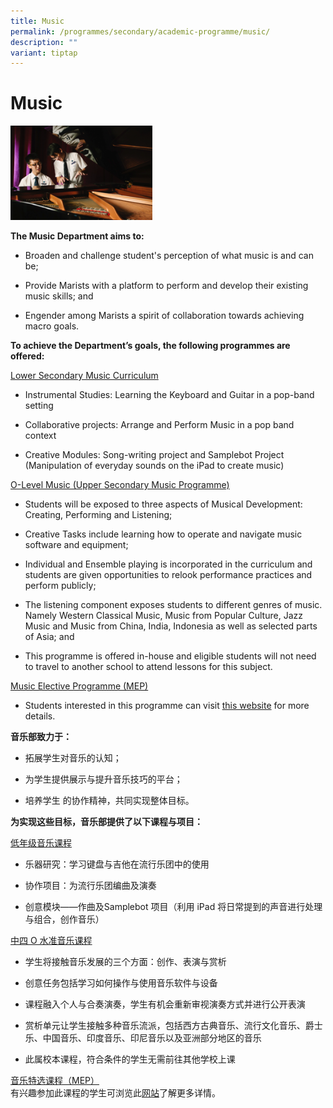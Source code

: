 ```yaml
---
title: Music
permalink: /programmes/secondary/academic-programme/music/
description: ""
variant: tiptap
---
```

<h1>Music</h1>
<div class="isomer-image-wrapper">
<img style="width:45%" height="auto" width="100%" src="/images/Academic%20Programme/Secondary/music_v1.png">
</div>
<p><strong>The Music Department aims to:</strong>
</p>
<ul>
<li>
<p>Broaden and challenge student's perception of what music is and can be;</p>
</li>
<li>
<p>Provide Marists with a platform to perform and develop their existing
music skills; and</p>
</li>
<li>
<p>Engender among Marists a spirit of collaboration towards achieving macro
goals.</p>
</li>
</ul>
<p><strong>To achieve the Department’s goals, the following programmes are offered:</strong>
</p>
<p><u>Lower Secondary Music Curriculum</u>
</p>
<ul data-tight="true" class="tight">
<li>
<p>Instrumental Studies: Learning the Keyboard and Guitar in a pop-band setting</p>
</li>
<li>
<p>Collaborative projects: Arrange and Perform Music in a pop band context</p>
</li>
<li>
<p>Creative Modules: Song-writing project and Samplebot Project (Manipulation
of everyday sounds on the iPad to create music)</p>
</li>
</ul>
<p><u>O-Level Music (Upper Secondary Music Programme)</u>
</p>
<ul>
<li>
<p>Students will be exposed to three aspects of Musical Development: Creating,
Performing and Listening;</p>
</li>
<li>
<p>Creative Tasks include learning how to operate and navigate music software
and equipment;</p>
</li>
<li>
<p>Individual and Ensemble playing is incorporated in the curriculum and
students are given opportunities to relook performance practices and perform
publicly;</p>
</li>
<li>
<p>The listening component exposes students to different genres of music.
Namely Western Classical Music, Music from Popular Culture, Jazz Music
and Music from China, India, Indonesia as well as selected parts of Asia;
and</p>
</li>
<li>
<p>This programme is offered in-house and eligible students will not need
to travel to another school to attend lessons for this subject.</p>
</li>
</ul>
<p><u>Music Elective Programme (MEP)</u>
</p>
<ul data-tight="true" class="tight">
<li>
<p>Students interested in this programme can visit&nbsp;<a href="https://www.moe.gov.sg/education-in-sg/our-programmes/mep-sec" rel="noopener noreferrer nofollow" target="_blank">this website</a>&nbsp;for
more details.</p>
<p></p>
</li>
</ul>
<p><strong>音乐部致力于：</strong>
</p>
<ul>
<li>
<p>拓展学生对音乐的认知；</p>
</li>
<li>
<p>为学生提供展示与提升音乐技巧的平台；</p>
</li>
<li>
<p>培养学生 的协作精神，共同实现整体目标。
<br>
</p>
</li>
</ul>
<p><strong>为实现这些目标，音乐部提供了以下课程与项目：</strong>
</p>
<p><u>低年级音乐课程</u>
</p>
<ul>
<li>
<p>乐器研究：学习键盘与吉他在流行乐团中的使用</p>
</li>
<li>
<p>协作项目：为流行乐团编曲及演奏</p>
</li>
<li>
<p>创意模块——作曲及Samplebot 项目（利用 iPad 将日常提到的声音进行处理与组合，创作音乐）</p>
<p></p>
</li>
</ul>
<p><u>中四 O 水准音乐课程</u>
</p>
<ul>
<li>
<p>学生将接触音乐发展的三个方面：创作、表演与赏析</p>
</li>
<li>
<p>创意任务包括学习如何操作与使用音乐软件与设备</p>
</li>
<li>
<p>课程融入个人与合奏演奏，学生有机会重新审视演奏方式并进行公开表演</p>
</li>
<li>
<p>赏析单元让学生接触多种音乐流派，包括西方古典音乐、流行文化音乐、爵士乐、中国音乐、印度音乐、印尼音乐以及亚洲部分地区的音乐</p>
</li>
<li>
<p>此属校本课程，符合条件的学生无需前往其他学校上课
<br>
</p>
</li>
</ul>
<p><u>音乐特选课程（MEP）</u> 
<br>有兴趣参加此课程的学生可浏览此<a href="https://www.moe.gov.sg/education-in-sg/our-programmes/mep-sec" rel="noopener nofollow" target="_blank">网站</a>了解更多详情。</p>
<p></p>